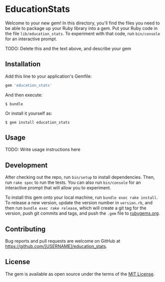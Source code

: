 # EducationStats

Welcome to your new gem! In this directory, you'll find the files you need to be able to package up your Ruby library into a gem. Put your Ruby code in the file `lib/education_stats`. To experiment with that code, run `bin/console` for an interactive prompt.

TODO: Delete this and the text above, and describe your gem

## Installation

Add this line to your application's Gemfile:

```ruby
gem 'education_stats'
```

And then execute:

    $ bundle

Or install it yourself as:

    $ gem install education_stats

## Usage

TODO: Write usage instructions here

## Development

After checking out the repo, run `bin/setup` to install dependencies. Then, run `rake spec` to run the tests. You can also run `bin/console` for an interactive prompt that will allow you to experiment.

To install this gem onto your local machine, run `bundle exec rake install`. To release a new version, update the version number in `version.rb`, and then run `bundle exec rake release`, which will create a git tag for the version, push git commits and tags, and push the `.gem` file to [rubygems.org](https://rubygems.org).

## Contributing

Bug reports and pull requests are welcome on GitHub at https://github.com/[USERNAME]/education_stats.


## License

The gem is available as open source under the terms of the [MIT License](http://opensource.org/licenses/MIT).

